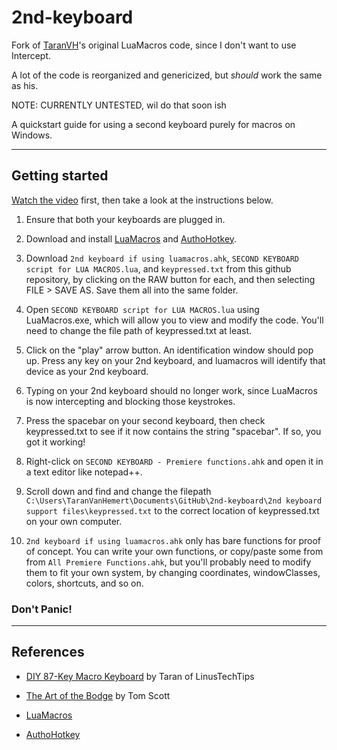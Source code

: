 # 2nd-keyboard

Fork of [TaranVH](https://github.com/TaranVH/2nd-keyboard/tree/master/LUAMACROS)'s original LuaMacros code, since I don't want to use Intercept.

A lot of the code is reorganized and genericized, but <i>should</i> work the same as his.

NOTE: CURRENTLY UNTESTED, wil do that soon ish

A quickstart guide for using a second keyboard purely for macros on Windows.

---

## Getting started

[Watch the video](https://youtu.be/Arn8ExQ2Gjg?t=362) first, then take a look at the instructions below.

1. Ensure that both your keyboards are plugged in.
2. Download and install [LuaMacros](http://www.hidmacros.eu/forum/viewtopic.php?f=10&t=241#p794) and [AuthoHotkey](https://autohotkey.com/).
3. Download `2nd keyboard if using luamacros.ahk`,  `SECOND KEYBOARD script for LUA MACROS.lua`, and `keypressed.txt` from this github repository, by clicking on the RAW button for each, and then selecting FILE > SAVE AS. Save them all into the same folder.
4. Open `SECOND KEYBOARD script for LUA MACROS.lua` using LuaMacros.exe, which will allow you to view and modify the code. You'll need to change the file path of keypressed.txt at least.
5. Click on the "play" arrow button. An identification window should pop up. Press any key on your 2nd keyboard, and luamacros will identify that device as your 2nd keyboard.
6. Typing on your 2nd keyboard should no longer work, since LuaMacros is now intercepting and blocking those keystrokes.
7. Press the spacebar on your second keyboard, then check keypressed.txt to see if it now contains the string "spacebar". If so, you got it working!
8. Right-click on `SECOND KEYBOARD - Premiere functions.ahk` and open it in a text editor like notepad++.
9. Scroll down and find and change the filepath `C:\Users\TaranVanHemert\Documents\GitHub\2nd-keyboard\2nd keyboard support files\keypressed.txt` to the correct location of keypressed.txt on your own computer.

10. `2nd keyboard if using luamacros.ahk` only has bare functions for proof of concept. You can write your own functions, or copy/paste some from from `All Premiere Functions.ahk`, but you'll probably need to modify them to fit your own system, by changing coordinates, windowClasses, colors, shortcuts, and so on.


### Don't Panic!

---

## References

* [DIY 87-Key Macro Keyboard](https://www.youtube.com/watch?v=Arn8ExQ2Gjg) by Taran of LinusTechTips

* [The Art of the Bodge](https://www.youtube.com/watch?v=lIFE7h3m40U) by Tom Scott

* [LuaMacros](https://github.com/stevedonovan/LuaMacro)

* [AuthoHotkey](https://github.com/AutoHotkey/AutoHotkey)
